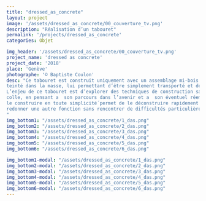 ```yaml
---
title: "dressed_as_concrete"
layout: project
image: '/assets/dressed_as_concrete/00_couverture_tv.png'
description: "Réalisation d’un tabouret"
permalink: '/projects/dressed_as_concrete'
categories: Objet

img_header: '/assets/dressed_as_concrete/00_couverture_tv.png'
project_name: 'dressed as concrete'
project_date: '2018'
place: 'Genève'
photographe: '© Baptiste Coulon'
desc: "Ce tabouret est construit uniquement avec un assemblage mi-bois en MDF gris
teinté dans la masse, lui permettant d’être simplement transporté et démonté.
L’enjeu de ce tabouret est d’explorer des techniques de construction sans vis ni
colle, en pensant a  son parcours dans l’avenir et a  son éventuel réemploi. Le fait de
le construire en toute simplicité́ permet de le déconstruire rapidement et de lui
redonner une autre fonction sans rencontrer de difficultés particulières.
"
img_bottom1: "/assets/dressed_as_concrete/1_das.png"
img_bottom2: "/assets/dressed_as_concrete/2_das.png"
img_bottom3: "/assets/dressed_as_concrete/3_das.png"
img_bottom4: "/assets/dressed_as_concrete/4_das.png"
img_bottom5: "/assets/dressed_as_concrete/5_das.png"
img_bottom6: "/assets/dressed_as_concrete/6_das.png"

img_bottom1-modal: "/assets/dressed_as_concrete/1_das.png"
img_bottom2-modal: "/assets/dressed_as_concrete/2_das.png"
img_bottom3-modal: "/assets/dressed_as_concrete/3_das.png"
img_bottom4-modal: "/assets/dressed_as_concrete/4_das.png"
img_bottom5-modal: "/assets/dressed_as_concrete/5_das.png"
img_bottom6-modal: "/assets/dressed_as_concrete/6_das.png"
---
```

